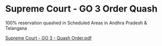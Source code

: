# Supreme Court - GO 3 Order Quash

100% reservation quashed in Scheduled Areas in Andhra Pradesh & Telangana

[Supreme Court - GO 3 - Quash Order.pdf](../files/d5526f57-7fa7-4103-b7cb-b1088b4f7e20.pdf)